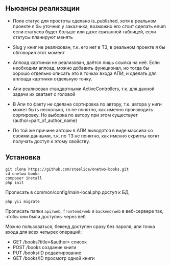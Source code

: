 Ньюансы реализации
------------------

* Поле статус для простоты сделано is_published, хотя в реальном проекте я бы уточнил у заказчика, возможно его стоит сделать enum если статусов будет больше или даже связанной таблицей, если статусы планируют менять

* Slug у книг не реализован, т.к. его нет в ТЗ, в реальном проекте я бы обговорил этот момент

* Аплоад картинки не реализован, даётся лишь ссылка на неё. Если необходим аплоад, можно добавить функционал, но тогда бы хорошо отдельно описать это в точках входа АПИ, и сделать для аплоада картинки отдельную точку.

* Апи реализован стандартными ActiveControllers, т.к. для данной задачи их хватает с головой

* В Апи по факту не сделана сортировка по автору, т.к. автора у ниги может быть несколько, то не понятно, как именно производить сортировку. Но выборка по автору при этом существует (author=part_of_author_name)

* По той же причине авторы в АПИ выводятся в виде массива со своими данными, т.к. по ТЗ не понятно, как именно скрипты хотят получать доступ к этому свойству.


Установка
-----

```
git clone https://github.com/steelice/onetwo-books.git
cd onetwo-books
composer install
php init
```
Прописать в common/config/main-local.php доступ к БД
```
php yii migrate
```
Прописать папки `api/web`, `frontend/web` и `backend/web` в веб-сервере так, чтобы они были доступны через веб

Можно пользоваться, бекенд доступен сразу без пароля, апи точка входа  для всех четырех операций: 
* GET /books?title=&author= список
* POST /books создание книги
* PUT /books/ID редактирование
* GET /books/ID просмотр одной книги
 